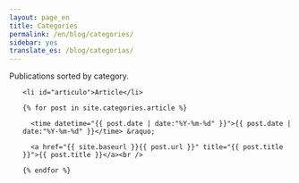 ```yaml
---
layout: page_en
title: Categories
permalink: /en/blog/categories/
sidebar: yes
translate_es: /blog/categorias/
---
```


Publications sorted by category.

<ul class="tags-box">

    <li id="articulo">Article</li>

    {% for post in site.categories.article %}
  
      <time datetime="{{ post.date | date:"%Y-%m-%d" }}">{{ post.date | date:"%Y-%m-%d" }}</time> &raquo;

      <a href="{{ site.baseurl }}{{ post.url }}" title="{{ post.title }}">{{ post.title }}</a><br />
    
    {% endfor %}

</ul>
